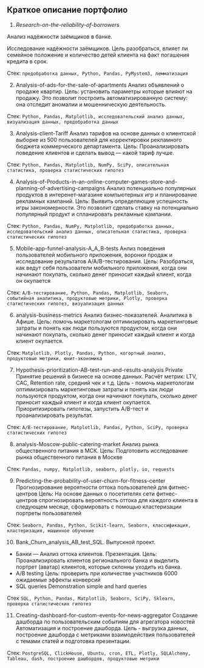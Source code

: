 ## Краткое описание портфолио 

1. *Research-on-the-reliability-of-borrowers*

Анализ надёжности заёмщиков в банке.

Исследование надёжности заёмщиков. Цель разобраться, влияет ли семейное положение и количество детей клиента на факт погашения кредита в срок.

Стек: `предобработка данных, Python, Pandas, PyMystem3, лемматизация`

2. Analysis-of-ads-for-the-sale-of-apartments 
Анализ объявлений о продаже квартир.
Цель: установить параметры которые влияют на продажу. Это позволит построить автоматизированную систему: она отследит аномалии и мошенническую деятельность.

Стек: `Python, Pandas, Matplotlib, исследовательский анализ данных, визуализация данных, предобработка данных`

3. Analysis-client-Tariff 
Анализ тарифов на основе данных о клиентской выборке из 500 пользователей для корректировки рекламного бюджета коммерческого департамента. 
Цель: Проанализировать поведение клиентов и сделать вывод — какой тариф лучше.

Стек: `Python, Pandas, Matplotlib, NumPy, SciPy, описательная статистика, проверка статистических гипотез`

4. Analysis-of-Products-in-an-online-computer-games-store-and-planning-of-advertising-campaigns
Анализ потенциально популярных продуктов в интеренет-магазине компьютерных игр и планирование рекламных кампаний.
Цель: Выявить определяющие успешность игры закономерности. Это позволит сделать ставку на потенциально популярный продукт и спланировать рекламные кампании.

Стек: `Python, Pandas, NumPy, Matplotlib, предобработка данных, исследовательский анализ данных, описательная статистика, проверка статистических гипотез`

5. Mobile-app-funnel-analysis-A_A_B-tests 
Анлиз поведения пользователей мобильного приложения, воронки продаж и исследование результатов A/A/B-тестирования.
Цель: Разобраться, как ведут себя пользователи мобильного приложения, когда они начинают покупать, сколько денег приносит каждый клиент, когда он окупается

Стек: `A/B-тестирование, Python, Pandas, Matplotlib, Seaborn, событийная аналитика, продуктовые метрики, Plotly, проверка статистических гипотез, визуализация данных`

6. analysis-business-metrics 
Анализ бизнес-показателей. Аналитика в Афише.
Цель: помочь маркетологам оптимизировать маркетинговые затраты и понять как люди пользуются продуктом, когда они начинают покупать, сколько денег приносит каждый клиент и когда клиент окупается.

Стек: `Matplotlib, Plotly, Pandas, Python, когортный анализ, продуктовые метрики, юнит-экономика`

7. Hypothesis-prioritization-AB-test-run-and-results-analysis Private
Принятие решений в бизнесе на основе данных. 
Расчёт метрик: LTV, CAC, Retention rate, средний чек и т.д.  Цель - помочь маркетологам оптимизировать маркетинговые затраты и понять как люди пользуются продуктом, когда они начинают покупать, сколько денег приносит каждый клиент и когда клиент окупается. Приоритизировать гипотезы, запустить A/B-тест и проанализировать результат.

Стек: `A/B-тестирование, Matplotlib, Pandas, Python, SciPy, проверка статистических гипотез`

8. analysis-Moscow-public-catering-market 
Анализ рынка общественного питания в МСК.
Цель: Подготовить исследование рынка общественного питания в Москве

Стек: `Pandas, numpy, Matplotlib, seaborn, plotly, io, requests`

9. Predicting-the-probability-of-user-churn-for-fitness-center
Прогнозирование вероятности оттока пользователей для фитнес-центров
Цель: На основе данных о посетителях сети фитнес-центров спрогнозировать вероятность оттока для каждого клиента в следующем месяце, сформировать с помощью кластеризации портреты пользователей

Стек: `Seaborn, Pandas, Python, Scikit-learn, Seaborn, классификация, кластеризация, машинное обучение`

10. Bank_Churn_analysis_AB_test_SQL. Выпускной проект. 
- Банки — Анализ оттока клиентов. Презентация. 
Цель: Проанализировать клиентов регионального банка и выделить портрет (аватар) клиентов, которые склонны уходить из банка.
- A/B testing
Цель: проверить при количестве участников 6000 ожидаемые эффекты конверсий
- SQL queries
Demonstration simple and hard queries

Стек `SQL, Python, Pandas, Matplotlib, Seaborn, SciPy, Sklearn, проверка статистических гипотез`

11. Creating-dashboard-for-custom-events-for-news-aggregator
Создание дашборда по пользовательским событиям для агрегатора новостей
Автоматизация и построение дашборда. Цель - выгрузка данных, построение дашборда с метриками взаимодействия пользователей с темами статей и подготовка презентации.

Стек: `PostgreSQL, ClickHouse, Ubuntu, cron, ETL, Plotly, SQLAlchemy, Tableau, dash, построение дашбордов, продуктовые метрики`


